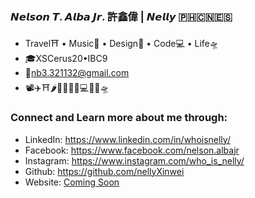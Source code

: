 ### 𝙉𝙚𝙡𝙨𝙤𝙣 𝙏. 𝘼𝙡𝙗𝙖 𝙅𝙧. 許鑫偉 | 𝙉𝙚𝙡𝙡𝙮 🇵🇭🇨🇳🇪🇸

- Travel⛩ • Music🎹 • Design🎨 • Code💻 • Life🛸
- 🎓XSCerus20•IBC9
- 📮nb3.321132@gmail.com
- 📽✈⛩🌶🍉💧🎨🎹💻🦑👻🛸

### Connect and Learn more about me through:
- LinkedIn: <a href="https://www.linkedin.com/in/whoisnelly/">https://www.linkedin.com/in/whoisnelly/</a>
- Facebook: <a href="https://www.facebook.com/nelson.albajr">https://www.facebook.com/nelson.albajr</a>
- Instagram: <a href="https://www.instagram.com/who_is_nelly/">https://www.instagram.com/who_is_nelly/</a>
- Github: <a href="https://github.com/nellyXinwei">https://github.com/nellyXinwei</a>
- Website: <a href="#">Coming Soon</a>
